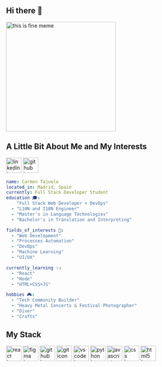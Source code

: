 ## Hi there 👋
<img width="300" height="300" alt="this is fine meme" src="https://media3.giphy.com/media/v1.Y2lkPTc5MGI3NjExNm5kMzhjeHEyMWkzNmMxejVtZnZkbTl6d2F5bWc4c2F1b3Z6enY0MyZlcD12MV9pbnRlcm5hbF9naWZfYnlfaWQmY3Q9Zw/NTur7XlVDUdqM/giphy.gif" />

## A Little Bit About Me and My Interests
<img width="42" height="42" alt="linkedin icon" src="https://github.com/user-attachments/assets/d5c333b2-61e8-4753-9c16-5838db159d37" />
<img width="42 height="42" alt="github icon" src="https://github.com/user-attachments/assets/4d223432-f0fc-4ae5-9b87-f4c4823879d3" />


```yaml
name: Carmen Tajuelo
located_in: Madrid, Spain
currently: Full Stack Developer Student
education 🎓:
    "Full Stack Web Developer + DevOps"
  - "L10N and I18N Engineer"
  - "Master's in Language Technologies"
  - "Bachelor's in Translation and Interpreting"

fields_of_interests 🚀:
  - "Web Development"
  - "Processes Automation"
  - "DevOps"
  - "Machine Learning"
  - "UI/UX"

currently_learning 💡:
  - "React"
  - "Node"
  - "HTML+CSS+JS"

hobbies 🎮:
  - "Tech Community Builder"
  - "Heavy Metal Concerts & Festival Photographer"
  - "Diver"
  - "Crafts"
```
## My Stack
<img width="42" height="42" alt="react icon" src="https://github.com/user-attachments/assets/449f213b-7c72-4578-be32-ca5c2ae61aa1" />
<img width="42" height="42" alt="figma icon" src="https://github.com/user-attachments/assets/85668811-4baa-47af-9423-dd993f83e894" />
<img width="42" height="42" alt="github icon" src="https://github.com/user-attachments/assets/f734fb69-4379-4860-930d-c290a3c62904" />
<img width="42" height="42" alt="git icon" src="https://github.com/user-attachments/assets/98629f94-7bf9-4c84-a0fb-0c0ae221fbf6" />
<img width="42" height="42" alt="vscode icon" src="https://github.com/user-attachments/assets/983fba00-312f-45c6-b7e4-783b01e0f7e4" />
<img width="42" height="42" alt="python icon" src="https://github.com/user-attachments/assets/4a1203a2-0a91-4872-bb84-576e0a3624d0" />
<img width="42" height="42" alt="javascript icon" src="https://github.com/user-attachments/assets/75dcca68-1842-4b88-bbb8-44ee273dd93d" />
<img width="42" height="42" alt="css icon" src="https://github.com/user-attachments/assets/d1ebdb6e-934f-49d0-a8eb-9de6202e26d0" />
<img width="42" height="42" alt="html5 icon" src="https://github.com/user-attachments/assets/f3d07d81-4670-461f-ac78-8bb48a0dc596" />






<!--
**CarmenTajuelo/CarmenTajuelo** is a ✨ _special_ ✨ repository because its `README.md` (this file) appears on your GitHub profile.

Here are some ideas to get you started:

- 🔭 I’m currently working on ...
- 🌱 I’m currently learning ...
- 👯 I’m looking to collaborate on ...
- 🤔 I’m looking for help with ...
- 💬 Ask me about ...
- 📫 How to reach me: ...
- 😄 Pronouns: ...
- ⚡ Fun fact: ...
-->
